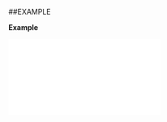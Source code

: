 

##EXAMPLE

**Example**

![](../../Examples/vbs/ClientScript.OnSaleStakeholderCanceled.vbs.txt)





